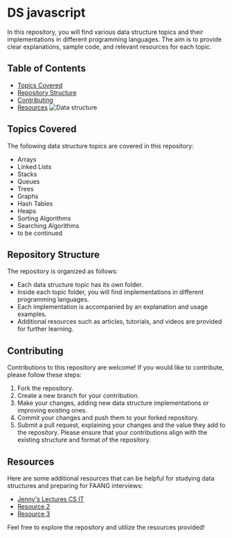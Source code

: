 # DS javascript
In this repository, you will find various data structure topics and their implementations in different programming languages. The aim is to provide clear explanations, sample code, and relevant resources for each topic.
## Table of Contents
- [Topics Covered](#topics-covered)
- [Repository Structure](#repository-structure)
- [Contributing](#contributing)
- [Resources](#resources)
  ![Data structure](https://github.com/khan56c/DS/assets/136918973/2f8ebecf-4258-4087-929a-2d26d91a2eeb)
## Topics Covered
The following data structure topics are covered in this repository:
- Arrays
- Linked Lists
- Stacks
- Queues
- Trees
- Graphs
- Hash Tables
- Heaps
- Sorting Algorithms
- Searching Algorithms
- to be continued
## Repository Structure
The repository is organized as follows:
- Each data structure topic has its own folder.
- Inside each topic folder, you will find implementations in different programming languages.
- Each implementation is accompanied by an explanation and usage examples.
- Additional resources such as articles, tutorials, and videos are provided for further learning.
## Contributing
Contributions to this repository are welcome! If you would like to contribute, please follow these steps:
1. Fork the repository.
2. Create a new branch for your contribution.
3. Make your changes, adding new data structure implementations or improving existing ones.
4. Commit your changes and push them to your forked repository.
5. Submit a pull request, explaining your changes and the value they add to the repository.
Please ensure that your contributions align with the existing structure and format of the repository.
  ## Resources
Here are some additional resources that can be helpful for studying data structures and preparing for FAANG interviews:
- [Jenny's Lectures CS IT](https://www.youtube.com/playlist?list=PLdo5W4Nhv31bbKJzrsKfMpo_grxuLl8LU)
- [Resource 2](link2)
- [Resource 3](link3)

Feel free to explore the repository and utilize the resources provided!
